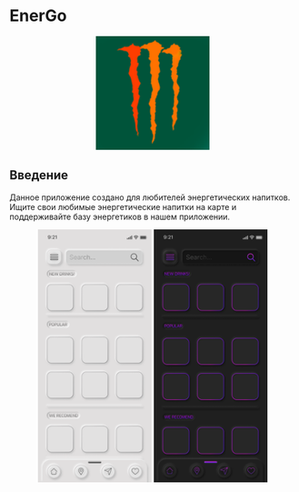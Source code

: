 # EnerGo

<p align="center">
  <img width="200" src="https://github.com/hardw3q/EnerGo/blob/master/android/app/src/main/res/mipmap-xxhdpi/ic_launcher.png" alt="Application Logo">
</p>

## Введение

Данное приложение создано для любителей энергетических напитков. Ищите свои любимые энергетические напитки на карте и поддерживайте базу энергетиков в нашем приложении.
<p align="center">
  <img width="200" src="https://github.com/hardw3q/EnerGo/blob/master/applicationpreviews/GeneralScreenLight2.png" alt="Application Preview">
  <img width="200" src="https://github.com/hardw3q/EnerGo/blob/master/applicationpreviews/GeneralScreen2.png" alt="Application Preview">
</p>
